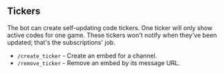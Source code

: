 ## Tickers
The bot can create self-updating code tickers. One ticker will only show active codes for one game. These tickers won't notify when they've been updated; that's the subscriptions' job.
- `/create_ticker` - Create an embed for a channel.
- `/remove_ticker` - Remove an embed by its message URL.